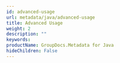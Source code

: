 ```yaml
---
id: advanced-usage
url: metadata/java/advanced-usage
title: Advanced Usage
weight: 2
description: ""
keywords: 
productName: GroupDocs.Metadata for Java
hideChildren: False
---
```


